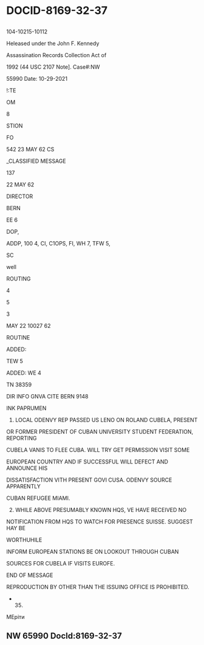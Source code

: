 # DOCID-8169-32-37

##
104-10215-10112

Heleased under the John F. Kennedy

Assassination Records Collection Act of

1992 (44 USC 2107 Note]. Case#:NW

55990 Date: 10-29-2021

!:TE

OM

8

STION

FO

542 23 MAY 62 CS

_CLASSIFIED MESSAGE

137

22 MAY 62

DIRECTOR

BERN

EE 6

DOP,

ADDP, 100 4, CI, C1OPS, FI, WH 7, TFW 5,

SC

well

ROUTING

4

5

3

MAY 22 10027 62

ROUTINE

ADDED:

TEW 5

ADDED: WE 4

TN 38359

DIR INFO GNVA CITE BERN 9148

INK PAPRUMEN

1. LOCAL ODENVY REP PASSED US LENO ON ROLAND CUBELA, PRESENT

OR FORMER PRESIDENT OF CUBAN UNIVERSITY STUDENT FEDERATION, REPORTING

CUBELA VANIS TO FLEE CUBA. WILL TRY GET PERMISSION VISIT SOME

EUROPEAN COUNTRY AND IF SUCCESSFUL WILL DEFECT AND ANNOUNCE HIS

DISSATISFACTION VITH PRESENT GOVI CUSA. ODENVY SOURCE APPARENTLY

CUBAN REFUGEE MIAMI.

2. WHILE ABOVE PRESUMABLY KNOWN HQS, VE HAVE RECEIVED NO

NOTIFICATION FROM HQS TO WATCH FOR PRESENCE SUISSE. SUGGEST HAY BE

WORTHUHILE

INFORM EUROPEAN STATIONS BE ON LOOKOUT THROUGH CUBAN

SOURCES FOR CUBELA IF VISITS EUROFE.

END OF MESSAGE

REPRODUCTION BY OTHER THAN THE ISSUING OFFICE IS PROHIBITED.

- 35.

МЕріти

NW 65990 Docld:8169-32-37
---

